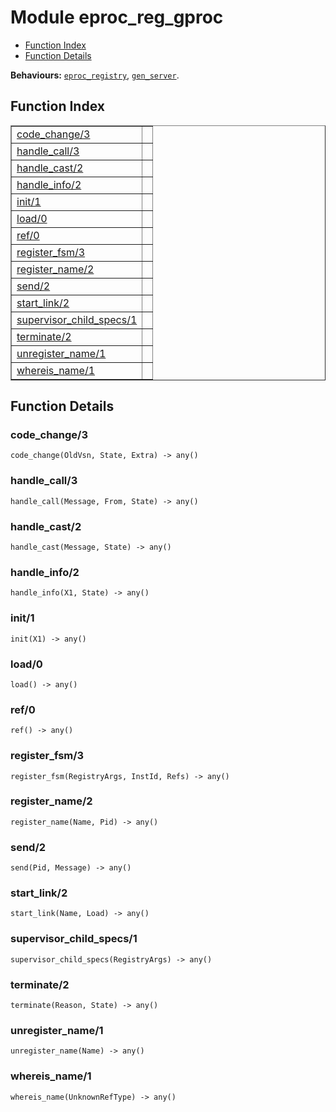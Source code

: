 

# Module eproc_reg_gproc #
* [Function Index](#index)
* [Function Details](#functions)

__Behaviours:__ [`eproc_registry`](eproc_registry.md), [`gen_server`](gen_server.md).
<a name="index"></a>

## Function Index ##


<table width="100%" border="1" cellspacing="0" cellpadding="2" summary="function index"><tr><td valign="top"><a href="#code_change-3">code_change/3</a></td><td></td></tr><tr><td valign="top"><a href="#handle_call-3">handle_call/3</a></td><td></td></tr><tr><td valign="top"><a href="#handle_cast-2">handle_cast/2</a></td><td></td></tr><tr><td valign="top"><a href="#handle_info-2">handle_info/2</a></td><td></td></tr><tr><td valign="top"><a href="#init-1">init/1</a></td><td></td></tr><tr><td valign="top"><a href="#load-0">load/0</a></td><td></td></tr><tr><td valign="top"><a href="#ref-0">ref/0</a></td><td></td></tr><tr><td valign="top"><a href="#register_fsm-3">register_fsm/3</a></td><td></td></tr><tr><td valign="top"><a href="#register_name-2">register_name/2</a></td><td></td></tr><tr><td valign="top"><a href="#send-2">send/2</a></td><td></td></tr><tr><td valign="top"><a href="#start_link-2">start_link/2</a></td><td></td></tr><tr><td valign="top"><a href="#supervisor_child_specs-1">supervisor_child_specs/1</a></td><td></td></tr><tr><td valign="top"><a href="#terminate-2">terminate/2</a></td><td></td></tr><tr><td valign="top"><a href="#unregister_name-1">unregister_name/1</a></td><td></td></tr><tr><td valign="top"><a href="#whereis_name-1">whereis_name/1</a></td><td></td></tr></table>


<a name="functions"></a>

## Function Details ##

<a name="code_change-3"></a>

### code_change/3 ###

`code_change(OldVsn, State, Extra) -> any()`


<a name="handle_call-3"></a>

### handle_call/3 ###

`handle_call(Message, From, State) -> any()`


<a name="handle_cast-2"></a>

### handle_cast/2 ###

`handle_cast(Message, State) -> any()`


<a name="handle_info-2"></a>

### handle_info/2 ###

`handle_info(X1, State) -> any()`


<a name="init-1"></a>

### init/1 ###

`init(X1) -> any()`


<a name="load-0"></a>

### load/0 ###

`load() -> any()`


<a name="ref-0"></a>

### ref/0 ###

`ref() -> any()`


<a name="register_fsm-3"></a>

### register_fsm/3 ###

`register_fsm(RegistryArgs, InstId, Refs) -> any()`


<a name="register_name-2"></a>

### register_name/2 ###

`register_name(Name, Pid) -> any()`


<a name="send-2"></a>

### send/2 ###

`send(Pid, Message) -> any()`


<a name="start_link-2"></a>

### start_link/2 ###

`start_link(Name, Load) -> any()`


<a name="supervisor_child_specs-1"></a>

### supervisor_child_specs/1 ###

`supervisor_child_specs(RegistryArgs) -> any()`


<a name="terminate-2"></a>

### terminate/2 ###

`terminate(Reason, State) -> any()`


<a name="unregister_name-1"></a>

### unregister_name/1 ###

`unregister_name(Name) -> any()`


<a name="whereis_name-1"></a>

### whereis_name/1 ###

`whereis_name(UnknownRefType) -> any()`


